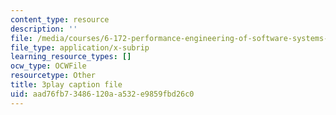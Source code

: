 ```yaml
---
content_type: resource
description: ''
file: /media/courses/6-172-performance-engineering-of-software-systems-fall-2018/aad76fb73486120aa532e9859fbd26c0_5sZo3SrLrGA.srt
file_type: application/x-subrip
learning_resource_types: []
ocw_type: OCWFile
resourcetype: Other
title: 3play caption file
uid: aad76fb7-3486-120a-a532-e9859fbd26c0
---
```

